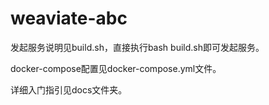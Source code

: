 # weaviate-abc

发起服务说明见build.sh，直接执行bash build.sh即可发起服务。

docker-compose配置见docker-compose.yml文件。

详细入门指引见docs文件夹。
